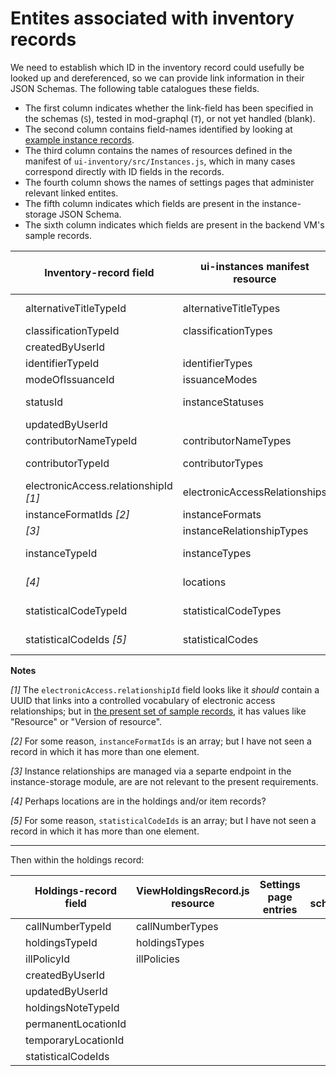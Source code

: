 # Entites associated with inventory records

We need to establish which ID in the inventory record could usefully be looked up and dereferenced, so we can provide link information in their JSON Schemas. The following table catalogues these fields.

* The first column indicates whether the link-field has been specified in the schemas (`S`), tested in mod-graphql (`T`), or not yet handled (blank).
* The second column contains field-names identified by looking at [example instance records](https://issues.folio.org/secure/attachment/15615/15615_UChicagoInstances_20181218+%282%29.json).
* The third column contains the names of resources defined in the manifest of `ui-inventory/src/Instances.js`, which in many cases correspond directly with ID fields in the records.
* The fourth column shows the names of settings pages that administer relevant linked entites.
* The fifth column indicates which fields are present in the instance-storage JSON Schema.
* The sixth column indicates which fields are present in the backend VM's sample records.

|   | Inventory-record field                | ui-instances manifest resource | Settings page entries         | In schema? | In records?
| - | ------------------------------------- | ------------------------------ | ----------------------------- | ---------- | -----------
|   | alternativeTitleTypeId                | alternativeTitleTypes          | Alternative title types       | absent     | absent
|   | classificationTypeId                  | classificationTypes            | _[hardcoded]_                 |            | Y
|   | createdByUserId                       |                                |                               | absent     | Y
|   | identifierTypeId                      | identifierTypes                | _[hardcoded]_                 |            | Y
|   | modeOfIssuanceId                      | issuanceModes                  | _[hardcoded]_                 |            | absent
|   | statusId                              | instanceStatuses               | Instance status types         |            | absent
|   | updatedByUserId                       |                                |                               | absent     | Y
|   | contributorNameTypeId                 | contributorNameTypes           | _[hardcoded]_                 |            | Y
|   | contributorTypeId                     | contributorTypes               | Contributor types             |            | absent
|   | electronicAccess.relationshipId _[1]_ | electronicAccessRelationships  | URL relationship              |            | absent
|   | instanceFormatIds _[2]_               | instanceFormats                | Formats                       |            | absent
|   | _[3]_                                 | instanceRelationshipTypes      | _[hardcoded]_                 | absent     | N/A
|   | instanceTypeId                        | instanceTypes                  | Resource types                |            | Y
|   | _[4]_                                 | locations                      | Organization &rarr; Locations | absent     | N/A
|   | statisticalCodeTypeId                 | statisticalCodeTypes           | Statistical code types        |            | XXX
|   | statisticalCodeIds _[5]_              | statisticalCodes               | Statistical codes             | absent     | absent

**Notes**

_[1]_ The `electronicAccess.relationshipId` field looks like it _should_ contain a UUID that links into a controlled vocabulary of electronic access relationships; but in [the present set of sample records](https://issues.folio.org/secure/attachment/15615/15615_UChicagoInstances_20181218+%282%29.json), it has values like "Resource" or "Version of resource".

_[2]_ For some reason, `instanceFormatIds` is an array; but I have not seen a record in which it has more than one element.

_[3]_ Instance relationships are managed via a separte endpoint in the instance-storage module, are are not relevant to the present requirements.

_[4]_ Perhaps locations are in the holdings and/or item records?

_[5]_ For some reason, `statisticalCodeIds` is an array; but I have not seen a record in which it has more than one element.


---

Then within the holdings record:

|   | Holdings-record field                 | ViewHoldingsRecord.js resource | Settings page entries         | In schema? | In records?
| - | ------------------------------------- | ------------------------------ | ----------------------------- | ---------- | -----------
|   | callNumberTypeId                      | callNumberTypes                |                               |            | absent
|   | holdingsTypeId                        | holdingsTypes                  |                               |            | absent
|   | illPolicyId                           | illPolicies                    |                               |            | absent
|   | createdByUserId                       |                                |                               |            | Y
|   | updatedByUserId                       |                                |                               |            | Y
|   | holdingsNoteTypeId                    |                                |                               |            | absent
|   | permanentLocationId                   |                                |                               |            | Y
|   | temporaryLocationId                   |                                |                               |            | absent
|   | statisticalCodeIds                    |                                |                               |            | absent
